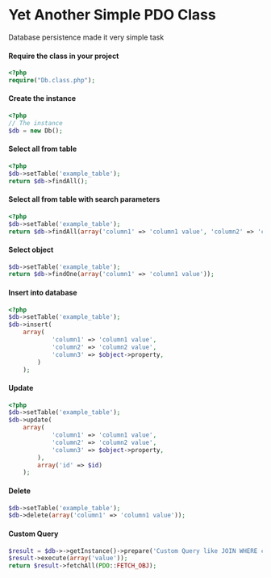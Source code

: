 # Yet Another Simple PDO Class
Database persistence made it very simple task

#### Require the class in your project
```php
<?php
require("Db.class.php");
```
#### Create the instance
```php
<?php
// The instance
$db = new Db();
```
#### Select all from table
```php
<?php
$db->setTable('example_table');
return $db->findAll();
```
#### Select all from table with search parameters
```php
<?php
$db->setTable('example_table');
return $db->findAll(array('column1' => 'column1 value', 'column2' => 'column2 value'));
```
#### Select object
```php
$db->setTable('example_table');
return $db->findOne(array('column1' => 'column1 value'));
```
#### Insert into database
```php
<?php
$db->setTable('example_table');
$db->insert(
    array(
            'column1' => 'column1 value',
            'column2' => 'column2 value',
            'column3' => $object->property,
        )
    );
```
#### Update
```php
<?php
$db->setTable('example_table');
$db->update(
    array(
            'column1' => 'column1 value',
            'column2' => 'column2 value',
            'column3' => $object->property,
        ),
        array('id' => $id)
    );
```
#### Delete
```php
$db->setTable('example_table');
$db->delete(array('column1' => 'column1 value'));
```
#### Custom Query
```php
$result = $db->->getInstance()->prepare('Custom Query like JOIN WHERE column = ?');
$result->execute(array('value'));
return $result->fetchAll(PDO::FETCH_OBJ);
```